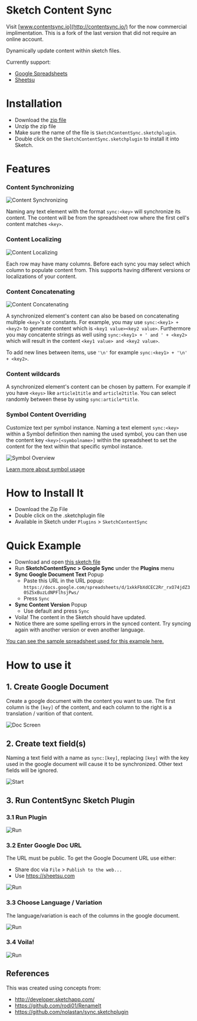 # Sketch Content Sync

Visit [www.contentsync.io](http://contentsync.io/) for the now commercial implimentation. This is a fork of the last version that did not require an online account. 

Dynamically update content within sketch files.

Currently support:

+ [Google Spreadsheets](https://docs.google.com)
+ [Sheetsu](https://sheetsu.com)

# Installation

+ Download the [zip file](https://github.com/jmarler/SketchContentSync.sketchplugin/files/742560/SketchContentSync.sketchplugin.zip)
+ Unzip the zip file
+ Make sure the name of the file is `SketchContentSync.sketchplugin`.
+ Double click on the `SketchContentSync.sketchplugin` to install it into Sketch.

# Features

### Content Synchronizing

![Content Synchronizing](./docs/feature_syncvar.png)

Naming any text element with the format `sync:<key>` will synchronize its content. The content will be from the spreadsheet row where the first cell's content matches `<key>`.

### Content Localizing

![Content Localizing](./docs/feature_contentversion.png)

Each row may have many columns. Before each sync you may select which column to populate content from. This supports having different versions or localizations of your content.

### Content Concatenating

![Content Concatenating](./docs/feature_concat.png)

A synchronized element's content can also be based on concatenating multiple `<key>`'s or constants. For example, you may use `sync:<key1> + <key2>` to generate content which is `<key1 value><key2 value>`. Furthermore you may concatente strings as well using `sync:<key1> + ' and ' + <key2>` which will result in the content `<key1 value> and <key2 value>`.

To add new lines between items, use `'\n'` for example `sync:<key1> + '\n' + <key2>`.

### Content wildcards

A synchronized element's content can be chosen by pattern. For example
if you have `<keys>` like `article1title` and `article2title`. You can
select randomly between these by using `sync:article*title`. 

### Symbol Content Overriding

Customize text per symbol instance. Naming a text element `sync:<key>` within a Symbol definition then naming the used symbol, you can then use the content key `<key>[<symbolname>]` within the spreadsheet to set the content for the text within that specific symbol instance.

![Symbol Overview](./docs/feature_symbol.png)

[Learn more about symbol usage](./docs/symbols.md)


# How to Install It

+ Download the Zip File
+ Double click on the .sketchplugin file
+ Available in Sketch under `Plugins` > `SketchContentSync`


# Quick Example

+ Download and open [this sketch file](./examples/simpleexample.sketch)
+ Run **SketchContentSync > Google Sync** under the **Plugins** menu
+ **Sync Google Document Text** Popup
  + Paste this URL in the URL popup: `https://docs.google.com/spreadsheets/d/1xkkFbXdCEC2Rr_rxO74jdZ30SZSxBuzLdNPFlhsjPws/`
  + Press `Sync`
+ **Sync Content Version** Popup
  + Use default and press `Sync`
+ Voila! The content in the Sketch should have updated.
+ Notice there are some spelling errors in the synced content. Try syncing again with another version or even another language.

[You can see the sample spreadsheet used for this example here.](https://docs.google.com/spreadsheets/d/1xkkFbXdCEC2Rr_rxO74jdZ30SZSxBuzLdNPFlhsjPws/edit?usp=sharing)


# How to use it

## 1. Create Google Document

Create a google document with the content you want to use. The first column is the `[key]` of the content, and each column to the right is a translation / varition of that content.

![Doc Screen](./docs/doc_screen.png)

## 2. Create text field(s)

Naming a text field with a name as `sync:[key]`, replacing `[key]` with the key used in the google document will cause it to be synchronized. Other text fields will be ignored.

![Start](./docs/start.png)


## 3. Run ContentSync Sketch Plugin

### 3.1 Run Plugin

![Run](./docs/run.png)

### 3.2 Enter Google Doc URL

The URL must be public. To get the Google Document URL use either:

+ Share doc via `File` > `Publish to the web...`
+ Use https://sheetsu.com

![Run](./docs/google_path.png)

### 3.3 Choose Language / Variation

The language/variation is each of the columns in the google document.

![Run](./docs/variant.png)

### 3.4 Voila!

![Run](./docs/result.png)


## References

This was created using concepts from:

+ http://developer.sketchapp.com/
+ https://github.com/rodi01/RenameIt
+ https://github.com/nolastan/sync.sketchplugin
